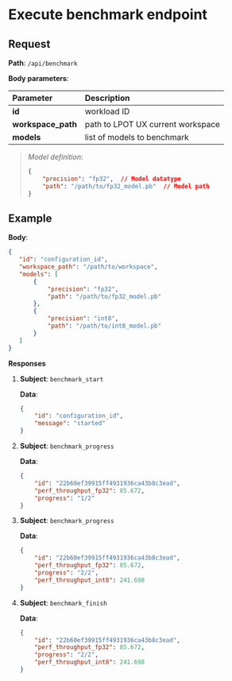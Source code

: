 # Execute benchmark endpoint

## Request
**Path**: `/api/benchmark`

**Body parameters**:

| Parameter | Description |
|:-----------|:-------------|
| **id** | workload ID |
| **workspace_path** | path to LPOT UX current workspace |
| **models** | list of models to benchmark |

> *Model definition*:
> ```json
> {
>     "precision": "fp32",  // Model datatype
>     "path": "/path/to/fp32_model.pb"  // Model path
> }
> ```

## Example

**Body**: 
 ```json
{
    "id": "configuration_id",
    "workspace_path": "/path/to/workspace",
    "models": [
        {
            "precision": "fp32",
            "path": "/path/to/fp32_model.pb"
        },
        {
            "precision": "int8",
            "path": "/path/to/int8_model.pb"
        }
    ]
}
```


**Responses**
1) **Subject**: `benchmark_start`

    **Data**:
    ```json
    {
        "id": "configuration_id",
        "message": "started"
    }
    ```
2) **Subject**: `benchmark_progress`

    **Data**:
    ```json
    {
        "id": "22b60ef39915ff4931936ca43b8c3ead",
        "perf_throughput_fp32": 85.672,
        "progress": "1/2"
    }
    ```

3) **Subject**: `benchmark_progress`

    **Data**:
    ```json
    {
        "id": "22b60ef39915ff4931936ca43b8c3ead",
        "perf_throughput_fp32": 85.672,
        "progress": "2/2",
        "perf_throughput_int8": 241.698
    }
    ```

4) **Subject**: `benchmark_finish`

    **Data**:
    ```json
    {
        "id": "22b60ef39915ff4931936ca43b8c3ead",
        "perf_throughput_fp32": 85.672,
        "progress": "2/2",
        "perf_throughput_int8": 241.698
    }
    ```
